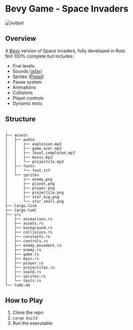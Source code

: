 # Bevy Game - Space Invaders

![output](https://github.com/user-attachments/assets/a2389b3f-034d-4a66-a504-10397a7d01b1)

## Overview

A [Bevy](https://bevyengine.org/) version of Space Invaders, fully developed in Rust.  
Not 100% complete but includes:  
- Five levels  
- Sounds ([jsfxr](https://sfxr.me/))  
- Sprites ([Piskel](https://www.piskelapp.com/))  
- Pause system  
- Animations  
- Collisions  
- Player controls  
- Dynamic texts  

## Structure  

```
.
├── assets
│   ├── audio
│   │   ├── explosion.mp3
│   │   ├── game_over.mp3
│   │   ├── level_completed.mp3
│   │   ├── music.mp3
│   │   └── projectile.mp3
│   ├── fonts
│   │   └── font.ttf
│   └── sprites
│       ├── enemy.png
│       ├── planet.png
│       ├── player.png
│       ├── projectile.png
│       ├── star_big.png
│       └── star_small.png
├── Cargo.lock
├── Cargo.toml
├── src
│   ├── animations.rs
│   ├── assets.rs
│   ├── background.rs
│   ├── collisions.rs
│   ├── constants.rs
│   ├── controls.rs
│   ├── enemy_movement.rs
│   ├── enemy.rs
│   ├── game.rs
│   ├── main.rs
│   ├── player.rs
│   ├── projectiles.rs
│   ├── sound.rs
│   ├── sprites.rs
│   └── texts.rs
└── todo.md
```

## How to Play  

1. Clone the repo  
2. `cargo build`  
3. Run the executable  
